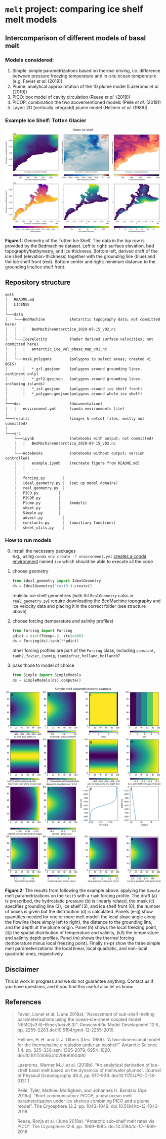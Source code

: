 # `melt` project: comparing ice shelf melt models
## Intercomparison of different models of basal melt

### Models considered:
1. Simple: simple parametrizations based on thermal driving, i.e. difference between pressure freezing temperature and in-situ ocean temperature (e.g. Favier _et al._ (2019))
1. Plume: analytical approximtation of the 1D plume model (Lazeroms _et al._ (2019))
1. PICO: box model of cavity circulation (Reese _et al._ (2018))
1. PICOP: combination the two abovementioned models (Pelle _et al._ (2019))
1. Layer: 2D (vertically integratd) plume model (Hellmer _et al._ (1989))
### Example Ice Shelf: Totten Glacier

<img src="results/Bedmachine/TottenIS_geometry.png">

__Figure 1:__  Geometry of the Totten Ice Shelf. The data in the top row is provided by the Bedmachine dataset. Left to right: surface elevation, bed topography/bathymetry, and ice thickness. Bottom left, derived draft of the ice shelf (elevation-thickness) together with the grounding line (blue) and the ice shelf front (red). Bottom center and right: minimum distance to the grounding line/ice shelf front.

## Repository structure
```
melt
│   README.md
│   LICENSE
│
└───data
│   └───BedMachine           (Antarctic topography data; not committed here)
│   │   │   BedMachineAntarctica_2020-07-15_v02.nc
│   │
│   └───IceVelocity          (Radar derived surface velocities; not committed here)
│   │   │   antarctic_ice_vel_phase_map_v01.nc
│   │
│   └───mask_polygons        (polygons to select areas; created vi QGIS)
│       │   *_grl.geojson    (polygons around grounding lines, continent only)
│       │   *_grl2.geojson   (polygons around grounding lines, including islands)
│       │   *_isf.geojson    (polygons around ice shelf front)
│       │   *_polygon.geojson(polygons around whole ice shelf)
│
└───doc                      (documentation)
|   |   environment.yml      (conda environments file)
│
└───results                  (images & netcdf files, mostly not committed)
│   
└───src
    └───ipynb                (notebooks with output; not committed)
    │   │   BedMachineAntarctica_2020-07-15_v02.nc
    │
    └───notebooks            (notebooks without output; version controlled)
    │   │   example.ipynb    (recreate figure from README.md)
    │   │   ...
    │
    │   forcing.py        │
    │   ideal_geometry.py │  (set up model domains)
    │   real_geometry.py  │
    │   PICO.py         │
    │   PICOP.py        │
    │   Plume.py        │    (models)
    │   sheet.py        │
    │   Simple.py       │
    │   advect.py         │
    │   constants.py      │  (auxiliary functions)
    │   sheet_utils.py    │
```

### How to run models

0. install the necessary packages\
   e.g., using `conda env create -f environment.yml` [creates a conda environment](https://conda.io/projects/conda/en/latest/user-guide/tasks/manage-environments.html#creating-an-environment-from-an-environment-yml-file) named `ice` which should be able to execute all the code

1. choose geometry
    ```python
    from ideal_geometry import IdealGeometry
    ds = IdealGeometry('test3').create()
    ```
    realistic ice shelf geometries (with tht `RealGeometry` calss in `real_geometry.py`) require downloading the BedMachine topography and ice velocity data and placing it in the correct folder (see structure above)
2. choose forcing (temperature and salinity profiles)
    ```python
    from forcing import Forcing
    pdict = dict(Tdeep=-2, ztcl=500)
    ds = Forcing(ds).tanh(**pdict)
    ```
    other forcing profiles are part of the `Forcing` class, including `constant`, `tanh2`, `favier`, `isomip`, `isomipfrac`, `holland`, `holland07`
3. pass those to model of choice
    ```python
    from Simple import SimpleModels
    ds = SimpleModels(ds).compute()
    ```

<img src="results/example/Simple_tanh_test3.png">

__Figure 2:__ The results from following the example above: applying the `Simple` melt parametrizations on the `test3` with a `tanh` forcing profile.
The draft (a) is prescribed, the hydrostatic pressure (b) is linearly related, the mask (c) specifies grounding line (2), ice shelf (3), and ice shelf front (0), the number of boxes is given but the distribution (d) is calculated.
Panels (e-g) show quantities needed for one or more melt model: the local slope angle along the flowline (here simply left to right), the distance to the grounding line, and the depth at the plume origin.
Panel (h) shows the local freezing point, (i/j) the spatial distribution of temperature and salinity, (k/l) the temperature and salinity depth profiles.
Panel (m) shows the thermal forcing (temperature minus local freezing point).
Finally (n-p) show the three simple melt parameterizations: the local linear, local quadratic, and non-local quadratic ones, respectively

## Disclaimer
This is work in progress and we do not guarantee anything. Contact us if you have questions, and if you find this useful also let us know.

## References
> Favier,  Lionel et al.  (June  2019a). “Assessment of  sub-shelf melting  parameterisations using  the ocean–ice-sheet coupled model NEMO(v3.6)–Elmer/Ice(v8.3)”. Geoscientific  Model  Development 12.6., pp. 2255–2283.doi:10.5194/gmd-12-2255-2019.
>
>Hellmer, H. H. and D. J. Olbers (Dec. 1989). “A two-dimensional model for the thermohaline circulation under an iceshelf”. Antarctic Science 1.4. pp. 325–336.issn: 1365-2079, 0954-1020. doi:10.1017/S0954102089000490
>
> Lazeroms, Werner M.J. et al. (2019b). “An analytical derivation of ice-shelf basal melt based on the dynamics of meltwater plumes”. Journal of Physical Oceanography 49.4, pp. 917–939. doi:10.1175/JPO-D-18-0131.1
>
> Pelle, Tyler, Mathieu Morlighem, and Johannes H. Bondzio (Apr. 2019a). “Brief communication: PICOP, a new ocean melt parameterization under ice shelves combining PICO and a plume model”. The Cryosphere 13.3. pp. 1043–1049. doi:10.5194/tc-13-1043-2019
>
> Reese,  Ronja  et  al.  (June  2018a).  “Antarctic  sub-shelf  melt  rates  via PICO”.  The  Cryosphere 12.6. pp. 1969–1985. doi:10.5194/tc-12-1969-2018.
